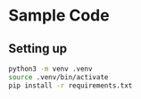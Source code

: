 # Sample Code

## Setting up

```bash
python3 -m venv .venv
source .venv/bin/activate
pip install -r requirements.txt
```



```
